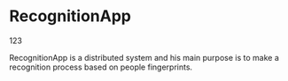 # RecognitionApp
123

RecognitionApp is a distributed system and his main purpose is to make a recognition process based on people fingerprints.
